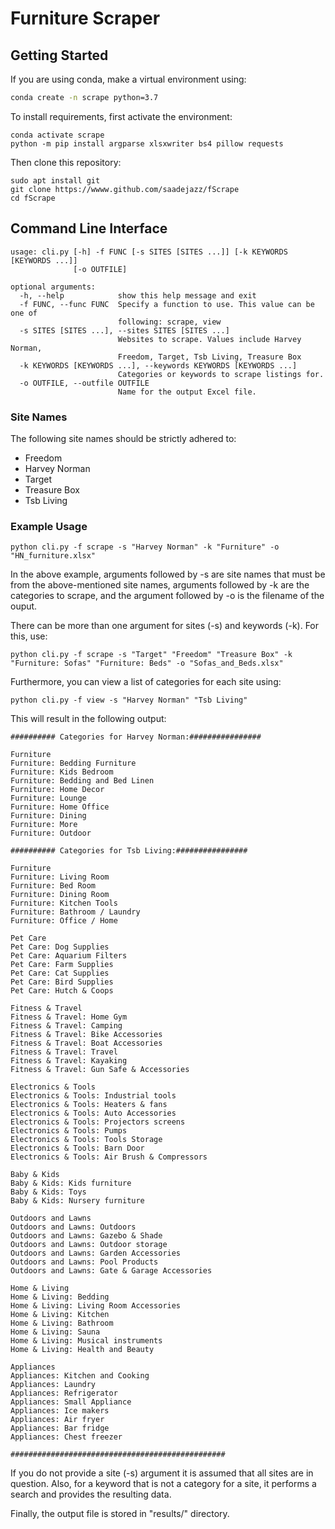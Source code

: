 # Furniture Scraper  

## Getting Started  
If you are using conda, make a virtual environment using:  
```bash
conda create -n scrape python=3.7
```

To install requirements, first activate the environment: 
```
conda activate scrape
python -m pip install argparse xlsxwriter bs4 pillow requests  
```

Then clone this repository:   
```
sudo apt install git
git clone https://wwww.github.com/saadejazz/fScrape
cd fScrape
```

## Command Line Interface  

```
usage: cli.py [-h] -f FUNC [-s SITES [SITES ...]] [-k KEYWORDS [KEYWORDS ...]]
              [-o OUTFILE]

optional arguments:
  -h, --help            show this help message and exit
  -f FUNC, --func FUNC  Specify a function to use. This value can be one of
                        following: scrape, view
  -s SITES [SITES ...], --sites SITES [SITES ...]
                        Websites to scrape. Values include Harvey Norman,
                        Freedom, Target, Tsb Living, Treasure Box
  -k KEYWORDS [KEYWORDS ...], --keywords KEYWORDS [KEYWORDS ...]
                        Categories or keywords to scrape listings for.
  -o OUTFILE, --outfile OUTFILE
                        Name for the output Excel file.
```

### Site Names  
The following site names should be strictly adhered to:  

* Freedom  
* Harvey Norman  
* Target  
* Treasure Box  
* Tsb Living  

### Example Usage  

```
python cli.py -f scrape -s "Harvey Norman" -k "Furniture" -o "HN_furniture.xlsx"
```

In the above example, arguments followed by -s are site names that must be from the above-mentioned site names, arguments followed by -k are the categories to scrape, and the argument followed by -o is the filename of the ouput.  

There can be more than one argument for sites (-s) and keywords (-k). For this, use:  

```
python cli.py -f scrape -s "Target" "Freedom" "Treasure Box" -k "Furniture: Sofas" "Furniture: Beds" -o "Sofas_and_Beds.xlsx"
```

Furthermore, you can view a list of categories for each site using:  
```
python cli.py -f view -s "Harvey Norman" "Tsb Living"
```
This will result in the following output:  
```
########## Categories for Harvey Norman:################ 

Furniture
Furniture: Bedding Furniture
Furniture: Kids Bedroom
Furniture: Bedding and Bed Linen
Furniture: Home Decor
Furniture: Lounge
Furniture: Home Office
Furniture: Dining
Furniture: More
Furniture: Outdoor

########## Categories for Tsb Living:################ 

Furniture
Furniture: Living Room
Furniture: Bed Room
Furniture: Dining Room
Furniture: Kitchen Tools
Furniture: Bathroom / Laundry
Furniture: Office / Home

Pet Care
Pet Care: Dog Supplies
Pet Care: Aquarium Filters
Pet Care: Farm Supplies
Pet Care: Cat Supplies
Pet Care: Bird Supplies
Pet Care: Hutch & Coops

Fitness & Travel
Fitness & Travel: Home Gym
Fitness & Travel: Camping
Fitness & Travel: Bike Accessories
Fitness & Travel: Boat Accessories
Fitness & Travel: Travel
Fitness & Travel: Kayaking
Fitness & Travel: Gun Safe & Accessories

Electronics & Tools
Electronics & Tools: Industrial tools
Electronics & Tools: Heaters & fans
Electronics & Tools: Auto Accessories
Electronics & Tools: Projectors screens
Electronics & Tools: Pumps
Electronics & Tools: Tools Storage
Electronics & Tools: Barn Door
Electronics & Tools: Air Brush & Compressors

Baby & Kids
Baby & Kids: Kids furniture
Baby & Kids: Toys
Baby & Kids: Nursery furniture

Outdoors and Lawns
Outdoors and Lawns: Outdoors
Outdoors and Lawns: Gazebo & Shade
Outdoors and Lawns: Outdoor storage
Outdoors and Lawns: Garden Accessories
Outdoors and Lawns: Pool Products
Outdoors and Lawns: Gate & Garage Accessories

Home & Living
Home & Living: Bedding
Home & Living: Living Room Accessories
Home & Living: Kitchen
Home & Living: Bathroom
Home & Living: Sauna
Home & Living: Musical instruments
Home & Living: Health and Beauty

Appliances
Appliances: Kitchen and Cooking
Appliances: Laundry
Appliances: Refrigerator
Appliances: Small Appliance
Appliances: Ice makers
Appliances: Air fryer
Appliances: Bar fridge
Appliances: Chest freezer

################################################
```

If you do not provide a site (-s) argument it is assumed that all sites are in question. Also, for a keyword that is not a category for a site, it performs a search and provides the resulting data.   

Finally, the output file is stored in "results/" directory.  
 
